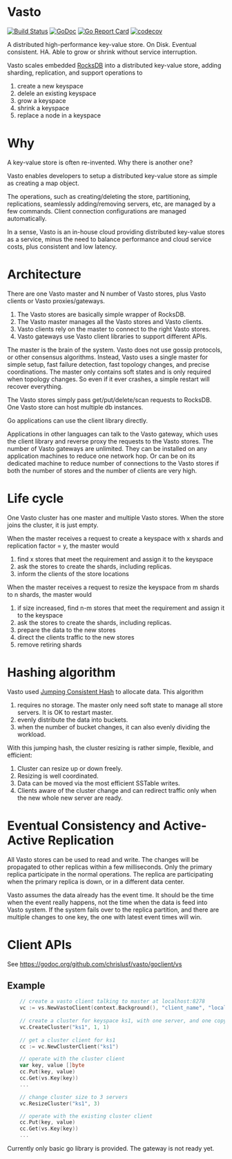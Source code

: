 # Vasto

[![Build Status](https://travis-ci.org/chrislusf/vasto.svg?branch=master)](https://travis-ci.org/chrislusf/vasto)
[![GoDoc](https://godoc.org/github.com/chrislusf/vasto/goclient/vs?status.svg)](https://godoc.org/github.com/chrislusf/vasto/goclient/vs)
[![Go Report Card](https://goreportcard.com/badge/github.com/chrislusf/vasto)](https://goreportcard.com/report/github.com/chrislusf/vasto)
[![codecov](https://codecov.io/gh/chrislusf/vasto/branch/master/graph/badge.svg)](https://codecov.io/gh/chrislusf/vasto)

A distributed high-performance key-value store. On Disk. Eventual consistent. HA. Able to grow or shrink without service interruption.

Vasto scales embedded [RocksDB](https://github.com/facebook/rocksdb) into a distributed key-value store,
adding sharding, replication, and support operations to
1. create a new keyspace
1. delele an existing keyspace
1. grow a keyspace
1. shrink a keyspace
1. replace a node in a keyspace

# Why
A key-value store is often re-invented. Why there is another one?

Vasto enables developers to setup a distributed key-value store as simple as creating a map object.

The operations, such as creating/deleting the store, partitioning, replications, seamlessly adding/removing servers, etc,
are managed by a few commands.
Client connection configurations are managed automatically.

In a sense, Vasto is an in-house cloud providing distributed key-value stores as a service, 
minus the need to balance performance and cloud service costs, plus consistent and low latency.

# Architecture

There are one Vasto master and N number of Vasto stores, plus Vasto clients or Vasto proxies/gateways.
1. The Vasto stores are basically simple wrapper of RocksDB. 
1. The Vasto master manages all the Vasto stores and Vasto clients.
1. Vasto clients rely on the master to connect to the right Vasto stores.
1. Vasto gateways use Vasto client libraries to support different APIs.

The master is the brain of the system. Vasto does not use gossip protocols, or other consensus algorithms.
Instead, Vasto uses a single master for simple setup, fast failure detection, fast topology changes,
and precise coordinations.
The master only contains soft states and is only required when topology changes. 
So even if it ever crashes, a simple restart will recover everything.

The Vasto stores simply pass get/put/delete/scan requests to RocksDB. 
One Vasto store can host multiple db instances.

Go applications can use the client library directly.

Applications in other languages can talk to the Vasto gateway, which uses the client library and reverse proxy the requests
to the Vasto stores. The number of Vasto gateways are unlimited. 
They can be installed on any application machines to reduce one network hop. 
Or can be on its dedicated machine to reduce number of connections to the Vasto stores if both the number of stores and the number of clients are very high.


# Life cycle

One Vasto cluster has one master and multiple Vasto stores. When the store joins the cluster, it is just empty.

When the master receives a request to create a keyspace with x shards and replication factor = y, the master would
1. find x stores that meet the requirement and assign it to the keyspace
1. ask the stores to create the shards, including replicas.
1. inform the clients of the store locations

When the master receives a request to resize the keyspace from m shards to n shards, the master would
1. if size increased, find n-m stores that meet the requirement and assign it to the keyspace
1. ask the stores to create the shards, including replicas.
1. prepare the data to the new stores
1. direct the clients traffic to the new stores
1. remove retiring shards

# Hashing algorithm

Vasto used [Jumping Consistent Hash](https://arxiv.org/abs/1406.2294) to allocate data. This algorithm
1. requires no storage. The master only need soft state to manage all store servers. It is OK to restart master.
1. evenly distribute the data into buckets.
1. when the number of bucket changes, it can also evenly dividing the workload.

With this jumping hash, the cluster resizing is rather simple, flexible, and efficient:
1. Cluster can resize up or down freely.
1. Resizing is well coordinated.
1. Data can be moved via the most efficient SSTable writes.
1. Clients aware of the cluster change and can redirect traffic only when the new whole new server are ready.

# Eventual Consistency and Active-Active Replication

All Vasto stores can be used to read and write. The changes will be propagated to other replicas within a few
milliseconds. Only the primary replica participate in the normal operations. The replica are participating
when the primary replica is down, or in a different data center.

Vasto assumes the data already has the event time. It should be the time when the event really happens, not the
time when the data is feed into Vasto system. If the system fails over to the replica partition, and there are
multiple changes to one key, the one with latest event times will win.

# Client APIs

See https://godoc.org/github.com/chrislusf/vasto/goclient/vs

## Example

```go
    // create a vasto client talking to master at localhost:8278
    vc := vs.NewVastoClient(context.Background(), "client_name", "localhost:8278")
    
    // create a cluster for keyspace ks1, with one server, and one copy of data.
    vc.CreateCluster("ks1", 1, 1)
    
    // get a cluster client for ks1
    cc := vc.NewClusterClient("ks1")

    // operate with the cluster client
    var key, value []byte
    cc.Put(key, value)    
    cc.Get(vs.Key(key))
    ...

    // change cluster size to 3 servers
    vc.ResizeCluster("ks1", 3)

    // operate with the existing cluster client
    cc.Put(key, value)    
    cc.Get(vs.Key(key))
    ...

```


Currently only basic go library is provided. The gateway is not ready yet.
